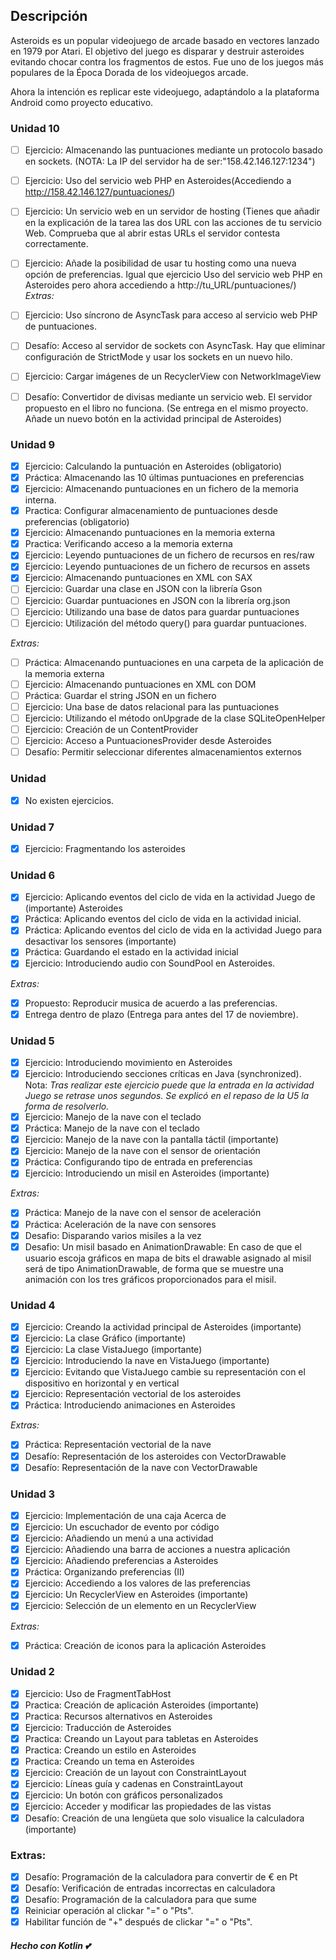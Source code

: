 ## Descripción
Asteroids es un popular videojuego de arcade basado en vectores lanzado en 1979 por Atari. El objetivo del juego es disparar y destruir asteroides evitando chocar contra los fragmentos de estos. Fue uno de los juegos más populares de la Época Dorada de los videojuegos arcade.

Ahora la intención es replicar este videojuego, adaptándolo a la plataforma Android como proyecto educativo.

### Unidad 10
- [ ] Ejercicio: Almacenando las puntuaciones mediante un protocolo basado en sockets. (NOTA: La IP del servidor ha de ser:"158.42.146.127:1234")
- [ ] Ejercicio: Uso del servicio web PHP en Asteroides(Accediendo a http://158.42.146.127/puntuaciones/)
- [ ] Ejercicio: Un servicio web en un servidor de hosting (Tienes que añadir en la explicación de la tarea las dos URL con las acciones de
tu servicio Web. Comprueba que al abrir estas URLs el servidor contesta correctamente.
- [ ] Ejercicio: Añade la posibilidad de usar tu hosting como una nueva opción de preferencias. Igual que ejercicio Uso del servicio web PHP en Asteroides pero ahora accediendo a http://tu_URL/puntuaciones/)
_Extras:_
- [ ] Ejercicio: Uso síncrono de AsyncTask para acceso al servicio web PHP de puntuaciones.
- [ ] Desafío: Acceso al servidor de sockets con AsyncTask. Hay que eliminar 
configuración de StrictMode y usar los sockets en un nuevo hilo.
- [ ] Ejercicio: Cargar imágenes de un RecyclerView con NetworkImageView
- [ ] Desafío: Convertidor de divisas mediante un servicio web.
El servidor propuesto en el libro no funciona. (Se entrega en el mismo proyecto. Añade un nuevo botón en la actividad principal de Asteroides)


### Unidad 9
- [X] Ejercicio: Calculando la puntuación en Asteroides (obligatorio)
- [X] Práctica: Almacenando las 10 últimas puntuaciones en preferencias
- [X] Ejercicio: Almacenando puntuaciones en un fichero de la memoria interna.
- [X] Practica: Configurar almacenamiento de puntuaciones desde preferencias (obligatorio)
- [X] Ejercicio: Almacenando puntuaciones en la memoria externa
- [X] Practica: Verificando acceso a la memoria externa
- [X] Ejercicio: Leyendo puntuaciones de un fichero de recursos en res/raw
- [X] Ejercicio: Leyendo puntuaciones de un fichero de recursos en assets
- [X] Ejercicio: Almacenando puntuaciones en XML con SAX
- [ ] Ejercicio: Guardar una clase en JSON con la librería Gson
- [ ] Ejercicio: Guardar puntuaciones en JSON con la librería org.json
- [ ] Ejercicio: Utilizando una base de datos para guardar puntuaciones
- [ ] Ejercicio: Utilización del método query() para guardar puntuaciones.

_Extras:_
- [ ] Práctica: Almacenando puntuaciones en una carpeta de la aplicación de la memoria externa
- [ ] Ejercicio: Almacenando puntuaciones en XML con DOM
- [ ] Práctica: Guardar el string JSON en un fichero
- [ ] Ejercicio: Una base de datos relacional para las puntuaciones
- [ ] Ejercicio: Utilizando el método onUpgrade de la clase SQLiteOpenHelper
- [ ] Ejercicio: Creación de un ContentProvider
- [ ] Ejercicio: Acceso a PuntuacionesProvider desde Asteroides
- [ ] Desafío: Permitir seleccionar diferentes almacenamientos externos

### Unidad 
- [X] No existen ejercicios.

### Unidad 7
- [X] Ejercicio: Fragmentando los asteroides

### Unidad 6
- [X] Ejercicio: Aplicando eventos del ciclo de vida en la actividad Juego de
 (importante)
Asteroides
- [X] Práctica: Aplicando eventos del ciclo de vida en la actividad inicial.
- [X] Práctica: Aplicando eventos del ciclo de vida en la actividad Juego para desactivar los sensores (importante)
- [X] Práctica: Guardando el estado en la actividad inicial
- [X] Ejercicio: Introduciendo audio con SoundPool en Asteroides.

_Extras:_
- [X] Propuesto: Reproducir musica de acuerdo a las preferencias.
- [X] Entrega dentro de plazo (Entrega para antes del 17 de noviembre).

### Unidad 5
- [X] Ejercicio: Introduciendo movimiento en Asteroides
- [X] Ejercicio: Introduciendo secciones críticas en Java (synchronized). Nota: _Tras realizar este ejercicio puede que la entrada en la actividad
Juego se retrase unos segundos. Se explicó en el repaso de la U5 la
forma de resolverlo._
- [X] Ejercicio: Manejo de la nave con el teclado
- [X] Práctica: Manejo de la nave con el teclado
- [X] Ejercicio: Manejo de la nave con la pantalla táctil (importante)
- [X] Ejercicio: Manejo de la nave con el sensor de orientación
- [X] Práctica: Configurando tipo de entrada en preferencias
- [X] Ejercicio: Introduciendo un misil en Asteroides (importante)

_Extras:_
- [X] Práctica: Manejo de la nave con el sensor de aceleración
- [X] Práctica: Aceleración de la nave con sensores
- [X] Desafio: Disparando varios misiles a la vez
- [X] Desafio: Un misil basado en AnimationDrawable: En caso de que el usuario escoja gráficos en mapa de bits el drawable asignado al misil será de tipo AnimationDrawable, de forma que se muestre una animación con los tres gráficos proporcionados para el misil.

### Unidad 4
- [X] Ejercicio: Creando la actividad principal de Asteroides (importante)
- [X] Ejercicio: La clase Gráfico (importante)
- [X] Ejercicio: La clase VistaJuego (importante)
- [X] Ejercicio: Introduciendo la nave en VistaJuego (importante)
- [X] Ejercicio: Evitando que VistaJuego cambie su representación con el dispositivo en horizontal y en vertical
- [X] Ejercicio: Representación vectorial de los asteroides
- [X] Práctica: Introduciendo animaciones en Asteroides

_Extras:_
- [X] Práctica: Representación vectorial de la nave
- [X] Desafío: Representación de los asteroides con VectorDrawable
- [X] Desafío: Representación de la nave con VectorDrawable

### Unidad 3
- [X] Ejercicio: Implementación de una caja Acerca de
- [X] Ejercicio: Un escuchador de evento por código
- [X] Ejercicio: Añadiendo un menú a una actividad
- [X] Ejercicio: Añadiendo una barra de acciones a nuestra aplicación
- [X] Ejercicio: Añadiendo preferencias a Asteroides
- [X] Práctica: Organizando preferencias (II)
- [X] Ejercicio: Accediendo a los valores de las preferencias
- [X] Ejercicio: Un RecyclerView en Asteroides (importante)
- [X] Ejercicio: Selección de un elemento en un RecyclerView

_Extras:_
- [X] Práctica: Creación de iconos para la aplicación Asteroides

### Unidad 2
* [x] Ejercicio: Uso de FragmentTabHost
* [x] Practica: Creación de aplicación Asteroides (importante)
* [x] Practica: Recursos alternativos en Asteroides
* [x] Ejercicio: Traducción de Asteroides
* [x] Practica: Creando un Layout para tabletas en Asteroides
* [x] Practica: Creando un estilo en Asteroides
* [x] Practica: Creando un tema en Asteroides
* [x] Ejercicio: Creación de un layout con ConstraintLayout
* [x] Ejercicio: Líneas guía y cadenas en ConstraintLayout
* [x] Ejercicio: Un botón con gráficos personalizados
* [x] Ejercicio: Acceder y modificar las propiedades de las vistas
* [x] Desafío: Creación de una lengüeta que solo visualice la calculadora
(importante)

### Extras:
* [x] Desafío: Programación de la calculadora para convertir de € en ₧
* [x] Desafío: Verificación de entradas incorrectas en calculadora
* [x] Desafío: Programación de la calculadora para que sume
* [x] Reiniciar operación al clickar "=" o "Pts".
* [x] Habilitar función de "+" después de clickar "=" o "Pts".

#### _Hecho con **Kotlin** :two_hearts:_